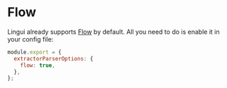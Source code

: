 # Flow

Lingui already supports [Flow](https://flow.org/) by default. All you need to do is enable it in your config file:

```js title="lingui.config.js"
module.export = {
  extractorParserOptions: {
    flow: true,
  },
};
```
